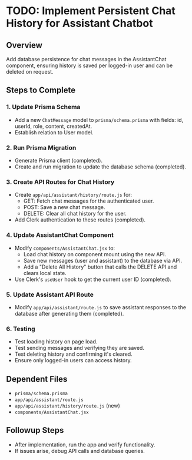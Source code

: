 # TODO: Implement Persistent Chat History for Assistant Chatbot

## Overview
Add database persistence for chat messages in the AssistantChat component, ensuring history is saved per logged-in user and can be deleted on request.

## Steps to Complete

### 1. Update Prisma Schema
- Add a new `ChatMessage` model to `prisma/schema.prisma` with fields: id, userId, role, content, createdAt.
- Establish relation to User model.

### 2. Run Prisma Migration
- Generate Prisma client (completed).
- Create and run migration to update the database schema (completed).

### 3. Create API Routes for Chat History
- Create `app/api/assistant/history/route.js` for:
  - GET: Fetch chat messages for the authenticated user.
  - POST: Save a new chat message.
  - DELETE: Clear all chat history for the user.
- Add Clerk authentication to these routes (completed).

### 4. Update AssistantChat Component
- Modify `components/AssistantChat.jsx` to:
  - Load chat history on component mount using the new API.
  - Save new messages (user and assistant) to the database via API.
  - Add a "Delete All History" button that calls the DELETE API and clears local state.
- Use Clerk's `useUser` hook to get the current user ID (completed).

### 5. Update Assistant API Route
- Modify `app/api/assistant/route.js` to save assistant responses to the database after generating them (completed).

### 6. Testing
- Test loading history on page load.
- Test sending messages and verifying they are saved.
- Test deleting history and confirming it's cleared.
- Ensure only logged-in users can access history.

## Dependent Files
- `prisma/schema.prisma`
- `app/api/assistant/route.js`
- `app/api/assistant/history/route.js` (new)
- `components/AssistantChat.jsx`

## Followup Steps
- After implementation, run the app and verify functionality.
- If issues arise, debug API calls and database queries.
